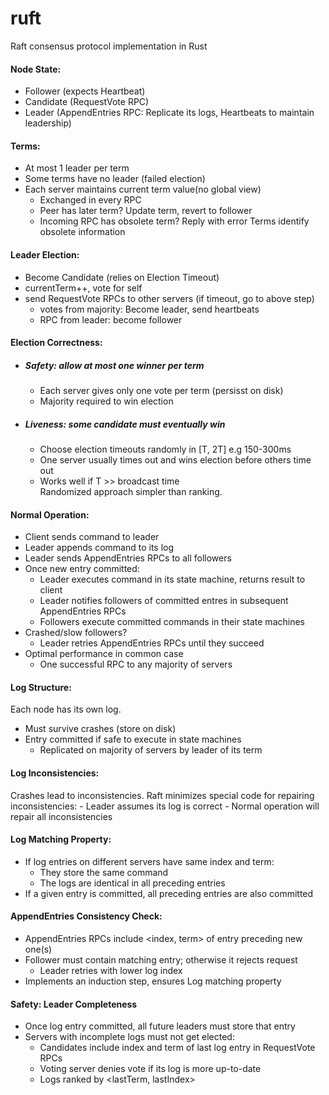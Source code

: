 # ruft
Raft consensus protocol implementation in Rust

#### Node State:
  - Follower (expects Heartbeat)
  - Candidate (RequestVote RPC)
  - Leader  (AppendEntries RPC: Replicate its logs, Heartbeats to maintain leadership)
 
#### Terms:
  - At most 1 leader per term
  - Some terms have no leader (failed election)
  - Each server maintains current term value(no global view)
    - Exchanged in every RPC
    - Peer has later term? Update term, revert to follower
    - Incoming RPC has obsolete term? Reply with error
  Terms identify obsolete information

#### Leader Election:
  - Become Candidate (relies on Election Timeout)
  - currentTerm++, vote for self
  - send RequestVote RPCs to other servers (if timeout, go to above step)
    - votes from majority: Become leader, send heartbeats
    - RPC from leader: become follower
  
#### Election Correctness:
  - ##### Safety: allow at most one winner per term
    - Each server gives only one vote per term (persisst on disk)
    - Majority required to win election
  - ##### Liveness: some candidate must eventually win
    - Choose election timeouts randomly in [T, 2T] e.g 150-300ms
    - One server usually times out and wins election before others time out
    - Works well if T >> broadcast time  
  Randomized approach simpler than ranking.
  
#### Normal Operation:
  - Client sends command to leader
  - Leader appends command to its log
  - Leader sends AppendEntries RPCs to all followers
  - Once new entry committed:
    - Leader executes command in its state machine, returns result to client
    - Leader notifies followers of committed entres in subsequent AppendEntries RPCs
    - Followers execute committed commands in their state machines 
  - Crashed/slow followers?
    - Leader retries AppendEntries RPCs until they succeed
  - Optimal performance in common case
    - One successful RPC to any majority of servers
 
#### Log Structure:
 Each node has its own log.
  - Must survive crashes (store on disk)
  - Entry committed if safe to execute in state machines
    - Replicated on majority of servers by leader of its term
    
#### Log Inconsistencies:
  Crashes lead to inconsistencies.
  Raft minimizes special code for repairing inconsistencies:
    - Leader assumes its log is correct
    - Normal operation will repair all inconsistencies

#### Log Matching Property:
  - If log entries on different servers have same index and term:
    - They store the same command
    - The logs are identical in all preceding entries
  - If a given entry is committed, all preceding entries are also committed
 
#### AppendEntries Consistency Check:
  - AppendEntries RPCs include <index, term> of entry preceding new one(s)
  - Follower must contain matching entry; otherwise it rejects request
    - Leader retries with lower log index
  - Implements an induction step, ensures Log matching property

#### Safety: Leader Completeness
  - Once log entry committed, all future leaders must store that entry
  - Servers with incomplete logs must not get elected:
    - Candidates include index and term of last log entry in RequestVote RPCs
    - Voting server denies vote if its log is more up-to-date
    - Logs ranked by <lastTerm, lastIndex>


